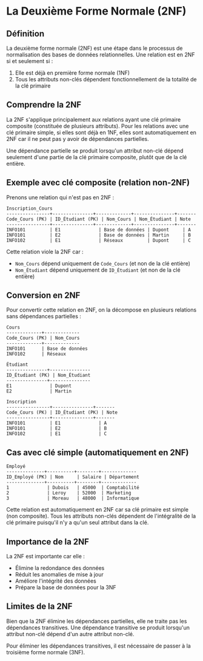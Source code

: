 # La Deuxième Forme Normale (2NF)

## Définition

La deuxième forme normale (2NF) est une étape dans le processus de normalisation des bases de données relationnelles. Une relation est en 2NF si et seulement si :

1. Elle est déjà en première forme normale (1NF)
2. Tous les attributs non-clés dépendent fonctionnellement de la totalité de la clé primaire

## Comprendre la 2NF

La 2NF s'applique principalement aux relations ayant une clé primaire composite (constituée de plusieurs attributs). Pour les relations avec une clé primaire simple, si elles sont déjà en 1NF, elles sont automatiquement en 2NF car il ne peut pas y avoir de dépendances partielles.

Une dépendance partielle se produit lorsqu'un attribut non-clé dépend seulement d'une partie de la clé primaire composite, plutôt que de la clé entière.

## Exemple avec clé composite (relation non-2NF)

Prenons une relation qui n'est pas en 2NF :

```
Inscription_Cours
----------------+---------------+-------------+---------------+-------
Code_Cours (PK) | ID_Étudiant (PK) | Nom_Cours | Nom_Étudiant | Note
----------------+---------------+-------------+---------------+-------
INFO101         | E1              | Base de données | Dupont     | A
INFO101         | E2              | Base de données | Martin     | B
INFO102         | E1              | Réseaux         | Dupont     | C
```

Cette relation viole la 2NF car :
- `Nom_Cours` dépend uniquement de `Code_Cours` (et non de la clé entière)
- `Nom_Étudiant` dépend uniquement de `ID_Étudiant` (et non de la clé entière)

## Conversion en 2NF

Pour convertir cette relation en 2NF, on la décompose en plusieurs relations sans dépendances partielles :

```
Cours
-------------+-------------
Code_Cours (PK) | Nom_Cours
-------------+-------------
INFO101      | Base de données
INFO102      | Réseaux

Étudiant
---------------+---------------
ID_Étudiant (PK) | Nom_Étudiant
---------------+---------------
E1              | Dupont
E2              | Martin

Inscription
----------------+---------------+-------
Code_Cours (PK) | ID_Étudiant (PK) | Note
----------------+---------------+-------
INFO101         | E1              | A
INFO101         | E2              | B
INFO102         | E1              | C
```

## Cas avec clé simple (automatiquement en 2NF)

```
Employé
--------------+----------+--------+-------------
ID_Employé (PK) | Nom     | Salaire | Département
--------------+----------+--------+-------------
1              | Dubois   | 45000  | Comptabilité
2              | Leroy    | 52000  | Marketing
3              | Moreau   | 48000  | Informatique
```

Cette relation est automatiquement en 2NF car sa clé primaire est simple (non composite). Tous les attributs non-clés dépendent de l'intégralité de la clé primaire puisqu'il n'y a qu'un seul attribut dans la clé.

## Importance de la 2NF

La 2NF est importante car elle :
- Élimine la redondance des données
- Réduit les anomalies de mise à jour
- Améliore l'intégrité des données
- Prépare la base de données pour la 3NF

## Limites de la 2NF

Bien que la 2NF élimine les dépendances partielles, elle ne traite pas les dépendances transitives. Une dépendance transitive se produit lorsqu'un attribut non-clé dépend d'un autre attribut non-clé.

Pour éliminer les dépendances transitives, il est nécessaire de passer à la troisième forme normale (3NF).
